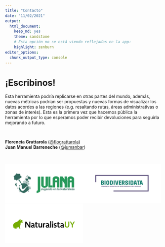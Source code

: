```yaml
---
title: "Contacto"
date: "11/02/2021"
output: 
  html_document: 
    keep_md: yes
    theme: sandstone
    # Esta opción no se está viendo reflejadas en la app:
    highlight: zenburn
editor_options: 
  chunk_output_type: console
---
```


# ¡Escribinos!

Esta herramienta podría replicarse en otras partes del mundo, además, nuevas métricas podrían ser propuestas y nuevas formas de visualizar los datos acordes a las regiones (e.g. resaltando rutas, áreas administrativas o zonas de interés). Esta es la primera vez que hacemos pública la herramienta por lo que esperamos poder recibir devoluciones para seguirla mejorando a futuro.   

<br>

**Florencia Grattarola** ([@flograttarola](https://twitter.com/flograttarola))  
**Juan Manuel Barreneche** ([@jumanbar](https://twitter.com/eldromedario)) 

<br>

<img src="marca_julana_horizontal.png" width="50%" /><img src="biodiversidata.png" width="50%" /><img src="naturalistauy.png" width="50%" />

<br>
